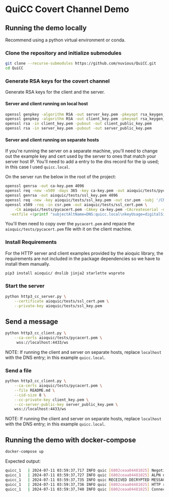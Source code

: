 # QuiCC Covert Channel Demo

## Running the demo locally

Recommend using a python virtual environment or conda.

### Clone the repository and initialize submodules

```bash
git clone --recurse-submodules https://github.com/nuvious/QuiCC.git
cd QuiCC
```

### Generate RSA keys for the covert channel

Generate RSA keys for the client and the server.

#### Server and client running on local host

```bash
openssl genpkey -algorithm RSA -out server_key.pem -pkeyopt rsa_keygen_bits:4096
openssl genpkey -algorithm RSA -out client_key.pem -pkeyopt rsa_keygen_bits:4096
openssl rsa -in client_key.pem -pubout -out client_public_key.pem
openssl rsa -in server_key.pem -pubout -out server_public_key.pem
```

#### Server and client running on separate hosts

If you're running the server on a separate machine, you'll need to change out
the example key and cert used by the server to ones that match your server
host IP. You'll need to add a entry to the dns record for the ip used; in this
case I used `quicc.local`.

On the server run the below in the root of the project:

```bash
openssl genrsa -out ca-key.pem 4096
openssl req -new -x509 -days 365 -key ca-key.pem -out aioquic/tests/pycacert.pem -subj '/CN=QuiCCA'
openssl genrsa -out aioquic/tests/ssl_key.pem 4096
openssl req -new -key aioquic/tests/ssl_key.pem -out csr.pem -subj '/CN=quicc.local' -nodes
openssl x509 -req -in csr.pem -out aioquic/tests/ssl_cert.pem \
    -CA aioquic/tests/pycacert.pem -CAkey ca-key.pem -CAcreateserial -days 3650 \
  -extfile <(printf "subjectAltName=DNS:quicc.local\nkeyUsage=digitalSignature,keyEncipherment\nextendedKeyUsage=serverAuth,clientAuth\nbasicConstraints=CA:FALSE\nsubjectKeyIdentifier=hash\nauthorityKeyIdentifier=keyid,issuer\nauthorityInfoAccess=caIssuers;URI:http://testca.pythontest.net/testca/pycacert.cer,OCSP;URI:http://testca.pythontest.net/testca/ocsp/\ncrlDistributionPoints=URI:http://testca.pythontest.net/testca/revocation.crl")
```

You'll then need to copy over the `pycacert.pem` and repace the
`aioquic/tests/pycacert.pem` file with it on the client machine.

### Install Requirements

For the HTTP server and client examples provided by the aioquic library, the
requirements are not included in the package dependencies so we have to install
them manually.

```bash
pip3 install aioquic/ dnslib jinja2 starlette wsproto
```

### Start the server

```bash
python http3_cc_server.py \
    --certificate aioquic/tests/ssl_cert.pem \
    --private-key aioquic/tests/ssl_key.pem
```

## Send a message

```bash
python http3_cc_client.py \
    --ca-certs aioquic/tests/pycacert.pem \
     wss://localhost:4433/ws
```

NOTE: If running the client and server on separate hosts, replace `localhost`
with the DNS entry; in this example `quicc.local`.

### Send a file

```bash
python http3_cc_client.py \
    --ca-certs aioquic/tests/pycacert.pem \
    --file README.md \
    --cid-size 8 \
    --cc-private-key client_key.pem \
    --cc-server-public-key server_public_key.pem \
    wss://localhost:4433/ws
```

NOTE: If running the client and server on separate hosts, replace `localhost`
with the DNS entry; in this example `quicc.local`.

## Running the demo with docker-compose

```bash
docker-compose up
```

Expected output:

```bash
quicc_1   | 2024-07-11 03:59:37,717 INFO quic [6802ceaa04481025] Negotiated protocol version 0x00000001 (VERSION_1)
quicc_1   | 2024-07-11 03:59:37,727 INFO quic [6802ceaa04481025] ALPN negotiated protocol h3
quicc_1   | 2024-07-11 03:59:37,735 INFO quic RECEIVED DECRYPTED MESSAGE: b'QuiCC can never be detected!'
quicc_1   | 2024-07-11 03:59:37,736 INFO quic [6802ceaa04481025] HTTP request CONNECT /ws
quicc_1   | 2024-07-11 03:59:37,740 INFO quic [6802ceaa04481025] Connection close received (code 0x100, reason )
```
